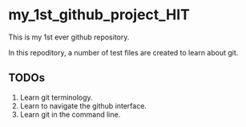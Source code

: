 # my_1st_github_project_HIT
This is my 1st ever github repository.

In this repoditory, a number of test files are created to learn about git.

## TODOs
1. Learn git terminology.
2. Learn to navigate the github interface.
3. Learn git in the command line.
